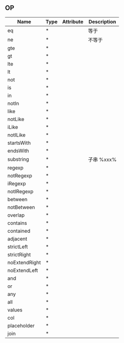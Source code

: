 ## OP

| Name          | Type | Attribute | Description |
| ------------- | ---- | --------- | ----------- |
| eq            | *    |           | 等于        |
| ne            | *    |           | 不等于      |
| gte           | *    |           |             |
| gt            | *    |           |             |
| lte           | *    |           |             |
| lt            | *    |           |             |
| not           | *    |           |             |
| is            | *    |           |             |
| in            | *    |           |             |
| notIn         | *    |           |             |
| like          | *    |           |             |
| notLike       | *    |           |             |
| iLike         | *    |           |             |
| notILike      | *    |           |             |
| startsWith    | *    |           |             |
| endsWith      | *    |           |             |
| substring     | *    |           | 子串 %xxx%  |
| regexp        | *    |           |             |
| notRegexp     | *    |           |             |
| iRegexp       | *    |           |             |
| notIRegexp    | *    |           |             |
| between       | *    |           |             |
| notBetween    | *    |           |             |
| overlap       | *    |           |             |
| contains      | *    |           |             |
| contained     | *    |           |             |
| adjacent      | *    |           |             |
| strictLeft    | *    |           |             |
| strictRight   | *    |           |             |
| noExtendRight | *    |           |             |
| noExtendLeft  | *    |           |             |
| and           | *    |           |             |
| or            | *    |           |             |
| any           | *    |           |             |
| all           | *    |           |             |
| values        | *    |           |             |
| col           | *    |           |             |
| placeholder   | *    |           |             |
| join          | *    |           |             |